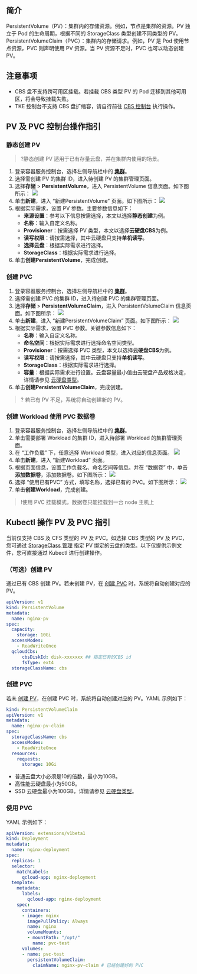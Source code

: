 ## 简介 
PersistentVolume（PV）：集群内的存储资源。例如，节点是集群的资源。PV 独立于 Pod 的生命周期，根据不同的 StorageClass 类型创建不同类型的 PV。
PersistentVolumeClaim（PVC）：集群内的存储请求。例如，PV 是 Pod 使用节点资源，PVC 则声明使用 PV 资源。当 PV 资源不足时，PVC 也可以动态创建 PV。



## 注意事项

- CBS 盘不支持跨可用区挂载。若挂载 CBS 类型 PV 的 Pod 迁移到其他可用区，将会导致挂载失败。
- TKE 控制台不支持 CBS 盘扩缩容，请自行前往 [CBS 控制台](https://console.cloud.tencent.com/cvm/cbs/index) 执行操作。

## PV 及 PVC 控制台操作指引

### 静态创建 PV
>?静态创建 PV 适用于已有存量云盘，并在集群内使用的场景。
>
1. 登录容器服务控制台，选择左侧导航栏中的 **[集群](https://console.cloud.tencent.com/tke2/cluster)**。
2. 选择需创建 PV 的集群 ID，进入待创建 PV 的集群管理页面。
3. 选择**存储** > **PersistentVolume**，进入 PersistentVolume 信息页面。如下图所示：
![](https://main.qcloudimg.com/raw/3a34484015631e655b62a346ef44a125.png)
4. 单击**新建**，进入 “新建PersistentVolume” 页面。如下图所示：
![](https://main.qcloudimg.com/raw/7be60ba6a46605cc350f325fcdc203de.png)
5. 根据实际需求，设置 PV 参数。主要参数信息如下：
   - **来源设置**：参考以下信息按需选择，本文以选择**静态创建**为例。
   - **名称**：输入自定义名称。
   - **Provisioner**：按需选择 PV 类型，本文以选择**云硬盘CBS**为例。
   - **读写权限**：请按需选择，其中云硬盘只支持**单机读写**。
   - **选择云盘**：根据实际需求进行选择。
   - **StorageClass**：根据实际需求进行选择。
7. 单击**创建PersistentVolume**，完成创建。



### 创建 PVC[](id:createPVC2)
1. 登录容器服务控制台，选择左侧导航栏中的 **[集群](https://console.cloud.tencent.com/tke2/cluster)**。
2. 选择需创建 PVC 的集群 ID，进入待创建 PVC 的集群管理页面。
3. 选择**存储** > **PersistentVolumeClaim**，进入 PersistentVolumeClaim 信息页面。如下图所示：
![](https://main.qcloudimg.com/raw/3c1f7fd04a9de9d3002a7bf53efe8477.png)
4. 单击**新建**，进入 “新建PersistentVolumeClaim” 页面。如下图所示：
![](https://main.qcloudimg.com/raw/01754abcc90d606fc3c199d25f146779.png)
5. 根据实际需求，设置 PVC 参数。关键参数信息如下：
   - **名称**：输入自定义名称。
   - **命名空间**：根据实际需求进行选择命名空间类型。
   - **Provisioner**：按需选择 PVC 类型，本文以选择**云硬盘CBS**为例。
   - **读写权限**：请按需选择，其中云硬盘只支持**单机读写**。
   - **StorageClass**：根据实际需求进行选择。
   - **容量**：根据实际需求进行设置。云盘容量最小值由云硬盘产品规格决定，详情请参见 [云硬盘类型](https://cloud.tencent.com/product/cbs/types)。
6. 单击**创建PersistentVolumeClaim**，完成创建。
> ? 若已有 PV 不足，系统将自动创建新的 PV。

### 创建 Workload 使用 PVC 数据卷
1.  登录容器服务控制台，选择左侧导航栏中的 **[集群](https://console.cloud.tencent.com/tke2/cluster)**。
2.  单击需要部署 Workload 的集群 ID，进入待部署 Workload 的集群管理页面。
3. 在 “工作负载” 下，任意选择 Workload 类型，进入对应的信息页面。
![](https://main.qcloudimg.com/raw/087db7a85311be56aaf4b0bfbf60c886.png)
4. 单击**新建**，进入 “新建Workload” 页面。
5. 根据页面信息，设置工作负载名、命名空间等信息。并在 “数据卷” 中，单击**添加数据卷**，添加数据卷。如下图所示：
![](https://main.qcloudimg.com/raw/0101415b23de720a356aa43e4a910b1f.png)
6. 选择 “使用已有PVC” 方式，填写名称，选择已有的 PVC。如下图所示：
![](https://main.qcloudimg.com/raw/0d84058cd397d5001c4325d25576963d.png)
7. 单击**创建Workload**，完成创建。
 > !使用 PVC 挂载模式，数据卷只能挂载到一台 node 主机上

## Kubectl 操作 PV 及 PVC 指引

当前仅支持 CBS 及 CFS 类型的 PV 及 PVC。如选择 CBS 类型的 PV 及 PVC，您可通过 [StorageClass 管理](https://cloud.tencent.com/document/product/457/31714) 指定 PV 绑定的云盘的类型。以下仅提供示例文件，您可直接通过 Kubectl 进行创建操作。



### （可选）创建 PV[](id:createPV)

通过已有 CBS 创建 PV。若未创建 PV，在 [创建 PVC](#createPVC) 时，系统将自动创建对应的 PV。
```Yaml
apiVersion: v1
kind: PersistentVolume
metadata:
  name: nginx-pv
spec:
  capacity:
    storage: 10Gi
  accessModes:
    - ReadWriteOnce
  qcloudCbs:
      cbsDiskId: disk-xxxxxxx ## 指定已有的CBS id
      fsType: ext4
  storageClassName: cbs
```



### 创建 PVC[](id:createPVC)

若未 [创建 PV](#createPV)，在创建 PVC 时，系统将自动创建对应的 PV。YAML 示例如下：
```yaml
kind: PersistentVolumeClaim
apiVersion: v1
metadata:
  name: nginx-pv-claim
spec:
  storageClassName: cbs
  accessModes:
    - ReadWriteOnce
  resources:
    requests:
      storage: 10Gi
```

- 普通云盘大小必须是10的倍数，最小为10GB。
- 高性能云硬盘最小为50GB。
- SSD 云硬盘最小为100GB，详情请参见 [云硬盘类型](https://cloud.tencent.com/product/cbs/types)。

### 使用 PVC

YAML 示例如下：
```yaml
apiVersion: extensions/v1beta1
kind: Deployment
metadata:
  name: nginx-deployment
spec:
  replicas: 1
  selector:
    matchLabels:
      qcloud-app: nginx-deployment
  template:
    metadata:
      labels:
        qcloud-app: nginx-deployment
    spec:
      containers:
      - image: nginx
        imagePullPolicy: Always
        name: nginx
        volumeMounts:
        - mountPath: "/opt/"
          name: pvc-test
      volumes:
      - name: pvc-test
        persistentVolumeClaim:
          claimName: nginx-pv-claim # 已经创建好的 PVC
```
